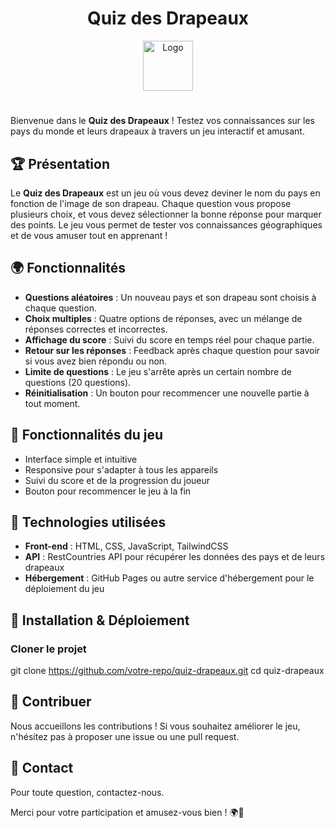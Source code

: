 <h1 align="center">Quiz des Drapeaux</h1>
<div align="center">
  <img src="Logo_Quiz.png" alt="Logo" width="80" height="80">
</div>

# 

Bienvenue dans le **Quiz des Drapeaux** ! Testez vos connaissances sur les pays du monde et leurs drapeaux à travers un jeu interactif et amusant.

## 🏆 Présentation

Le **Quiz des Drapeaux** est un jeu où vous devez deviner le nom du pays en fonction de l'image de son drapeau. Chaque question vous propose plusieurs choix, et vous devez sélectionner la bonne réponse pour marquer des points. Le jeu vous permet de tester vos connaissances géographiques et de vous amuser tout en apprenant !

## 🌍 Fonctionnalités

- **Questions aléatoires** : Un nouveau pays et son drapeau sont choisis à chaque question.
- **Choix multiples** : Quatre options de réponses, avec un mélange de réponses correctes et incorrectes.
- **Affichage du score** : Suivi du score en temps réel pour chaque partie.
- **Retour sur les réponses** : Feedback après chaque question pour savoir si vous avez bien répondu ou non.
- **Limite de questions** : Le jeu s'arrête après un certain nombre de questions (20 questions).
- **Réinitialisation** : Un bouton pour recommencer une nouvelle partie à tout moment.

## 🚀 Fonctionnalités du jeu

- Interface simple et intuitive
- Responsive pour s'adapter à tous les appareils
- Suivi du score et de la progression du joueur
- Bouton pour recommencer le jeu à la fin

## 🔧 Technologies utilisées

- **Front-end** : HTML, CSS, JavaScript, TailwindCSS
- **API** : RestCountries API pour récupérer les données des pays et de leurs drapeaux
- **Hébergement** : GitHub Pages ou autre service d'hébergement pour le déploiement du jeu

## 📌 Installation & Déploiement

### Cloner le projet
git clone https://github.com/votre-repo/quiz-drapeaux.git
cd quiz-drapeaux

## 🤝 Contribuer

Nous accueillons les contributions ! Si vous souhaitez améliorer le jeu, n'hésitez pas à proposer une issue ou une pull request.

## 📩 Contact

Pour toute question, contactez-nous.

Merci pour votre participation et amusez-vous bien ! 🌍🎉
